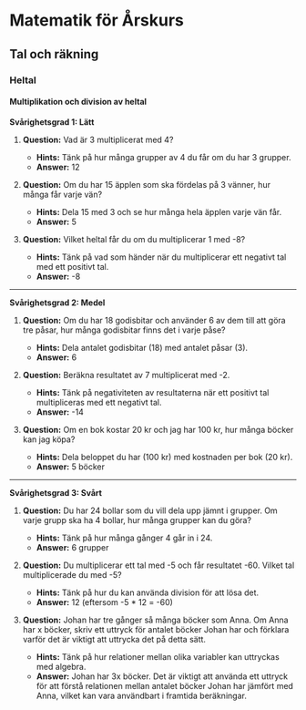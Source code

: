 # Matematik för Årskurs 
## Tal och räkning
### Heltal
#### Multiplikation och division av heltal

**Svårighetsgrad 1: Lätt**

1. **Question:** Vad är 3 multiplicerat med 4?
   - **Hints:** Tänk på hur många grupper av 4 du får om du har 3 grupper.
   - **Answer:** 12

2. **Question:** Om du har 15 äpplen som ska fördelas på 3 vänner, hur många får varje vän?
   - **Hints:** Dela 15 med 3 och se hur många hela äpplen varje vän får.
   - **Answer:** 5

3. **Question:** Vilket heltal får du om du multiplicerar 1 med -8?
   - **Hints:** Tänk på vad som händer när du multiplicerar ett negativt tal med ett positivt tal.
   - **Answer:** -8

---

**Svårighetsgrad 2: Medel**

1. **Question:** Om du har 18 godisbitar och använder 6 av dem till att göra tre påsar, hur många godisbitar finns det i varje påse?
   - **Hints:** Dela antalet godisbitar (18) med antalet påsar (3).
   - **Answer:** 6

2. **Question:** Beräkna resultatet av 7 multiplicerat med -2.
   - **Hints:** Tänk på negativiteten av resultaterna när ett positivt tal multipliceras med ett negativt tal.
   - **Answer:** -14

3. **Question:** Om en bok kostar 20 kr och jag har 100 kr, hur många böcker kan jag köpa?
   - **Hints:** Dela beloppet du har (100 kr) med kostnaden per bok (20 kr).
   - **Answer:** 5 böcker

---

**Svårighetsgrad 3: Svårt**

1. **Question:** Du har 24 bollar som du vill dela upp jämnt i grupper. Om varje grupp ska ha 4 bollar, hur många grupper kan du göra?
   - **Hints:** Tänk på hur många gånger 4 går in i 24.
   - **Answer:** 6 grupper

2. **Question:** Du multiplicerar ett tal med -5 och får resultatet -60. Vilket tal multiplicerade du med -5?
   - **Hints:** Tänk på hur du kan använda division för att lösa det. 
   - **Answer:** 12 (eftersom -5 * 12 = -60)

3. **Question:** Johan har tre gånger så många böcker som Anna. Om Anna har x böcker, skriv ett uttryck för antalet böcker Johan har och förklara varför det är viktigt att uttrycka det på detta sätt.
   - **Hints:** Tänk på hur relationer mellan olika variabler kan uttryckas med algebra.
   - **Answer:** Johan har 3x böcker. Det är viktigt att använda ett uttryck för att förstå relationen mellan antalet böcker Johan har jämfört med Anna, vilket kan vara användbart i framtida beräkningar.